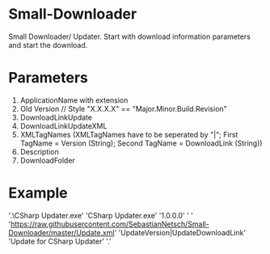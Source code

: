 # Small-Downloader
Small Downloader/ Updater. Start with download information parameters and start the download.

# Parameters
1. ApplicationName with extension
2. Old Version // Style "X.X.X.X" == "Major.Minor.Build.Revision"
3. DownloadLinkUpdate
4. DownloadLinkUpdateXML
5. XMLTagNames (XMLTagNames have to be seperated by "|"; First TagName = Version (String); Second TagName = DownloadLink (String))
6. Description
7. DownloadFolder

# Example
'.\CSharp Updater.exe' 'CSharp Updater.exe' '1.0.0.0' ' ' 'https://raw.githubusercontent.com/SebastianNetsch/Small-Downloader/master/Update.xml' 'UpdateVersion|UpdateDownloadLink' 'Update for CSharp Updater' '.'
